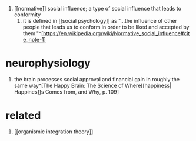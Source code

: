 1. [[normative]] social influence; a type of social influence that leads to conformity
	1. it is defined in [[social psychology]] as "...the influence of other people that leads us to conform in order to be liked and accepted by them."^[https://en.wikipedia.org/wiki/Normative_social_influence#cite_note-1]

# neurophysiology
1. the brain processes social approval and financial gain in roughly the same way^[The Happy Brain: The Science of Where[[happiness| Happines]]s Comes from, and Why, p. 109]

# related
1. [[organismic integration theory]]